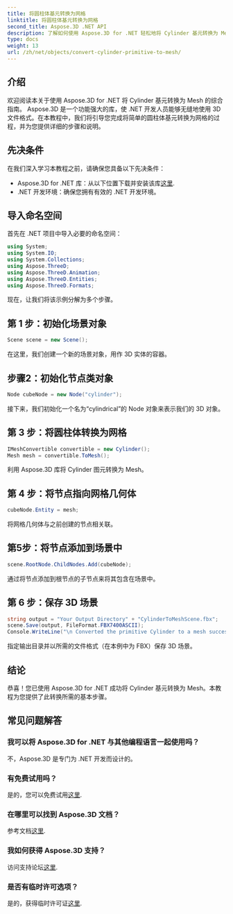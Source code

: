 ```yaml
---
title: 将圆柱体基元转换为网格
linktitle: 将圆柱体基元转换为网格
second_title: Aspose.3D .NET API
description: 了解如何使用 Aspose.3D for .NET 轻松地将 Cylinder 基元转换为 Mesh。按照我们的分步指南进行无缝 3D 转换。
type: docs
weight: 13
url: /zh/net/objects/convert-cylinder-primitive-to-mesh/
---
```

## 介绍
欢迎阅读本关于使用 Aspose.3D for .NET 将 Cylinder 基元转换为 Mesh 的综合指南。 Aspose.3D 是一个功能强大的库，使 .NET 开发人员能够无缝地使用 3D 文件格式。在本教程中，我们将引导您完成将简单的圆柱体基元转换为网格的过程，并为您提供详细的步骤和说明。
## 先决条件
在我们深入学习本教程之前，请确保您具备以下先决条件：
-  Aspose.3D for .NET 库：从以下位置下载并安装该库[这里](https://releases.aspose.com/3d/net/).
- .NET 开发环境：确保您拥有有效的 .NET 开发环境。
## 导入命名空间
首先在 .NET 项目中导入必要的命名空间：
```csharp
using System;
using System.IO;
using System.Collections;
using Aspose.ThreeD;
using Aspose.ThreeD.Animation;
using Aspose.ThreeD.Entities;
using Aspose.ThreeD.Formats;
```
现在，让我们将该示例分解为多个步骤。
## 第 1 步：初始化场景对象
```csharp
Scene scene = new Scene();
```
在这里，我们创建一个新的场景对象，用作 3D 实体的容器。
## 步骤2：初始化节点类对象
```csharp
Node cubeNode = new Node("cylinder");
```
接下来，我们初始化一个名为“cylindrical”的 Node 对象来表示我们的 3D 对象。
## 第 3 步：将圆柱体转换为网格
```csharp
IMeshConvertible convertible = new Cylinder();
Mesh mesh = convertible.ToMesh();
```
利用 Aspose.3D 库将 Cylinder 图元转换为 Mesh。
## 第 4 步：将节点指向网格几何体
```csharp
cubeNode.Entity = mesh;
```
将网格几何体与之前创建的节点相关联。
## 第5步：将节点添加到场景中
```csharp
scene.RootNode.ChildNodes.Add(cubeNode);
```
通过将节点添加到根节点的子节点来将其包含在场景中。
## 第 6 步：保存 3D 场景
```csharp
string output = "Your Output Directory" + "CylinderToMeshScene.fbx";
scene.Save(output, FileFormat.FBX7400ASCII);
Console.WriteLine("\n Converted the primitive Cylinder to a mesh successfully.\nFile saved at " + output);
```
指定输出目录并以所需的文件格式（在本例中为 FBX）保存 3D 场景。
## 结论
恭喜！您已使用 Aspose.3D for .NET 成功将 Cylinder 基元转换为 Mesh。本教程为您提供了此转换所需的基本步骤。
## 常见问题解答
### 我可以将 Aspose.3D for .NET 与其他编程语言一起使用吗？
不，Aspose.3D 是专门为 .NET 开发而设计的。
### 有免费试用吗？
是的，您可以免费试用[这里](https://releases.aspose.com/).
### 在哪里可以找到 Aspose.3D 文档？
参考文档[这里](https://reference.aspose.com/3d/net/).
### 我如何获得 Aspose.3D 支持？
访问支持论坛[这里](https://forum.aspose.com/c/3d/18).
### 是否有临时许可选项？
是的，获得临时许可证[这里](https://purchase.aspose.com/temporary-license/).